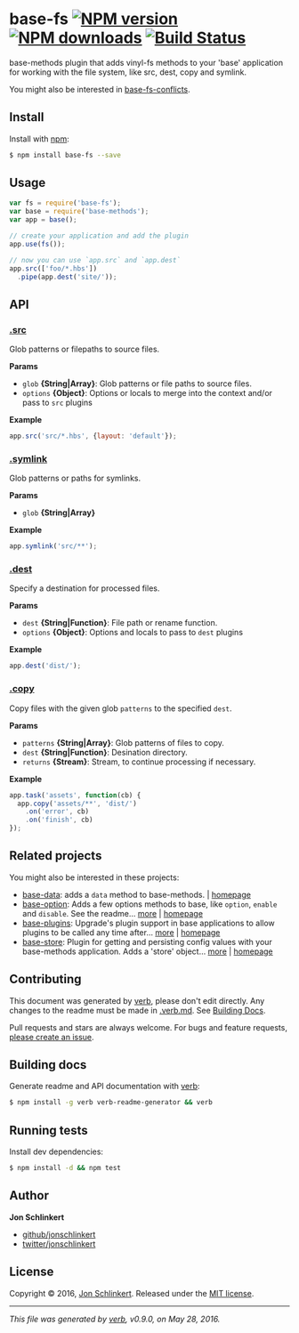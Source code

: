 # base-fs [![NPM version](https://img.shields.io/npm/v/base-fs.svg?style=flat)](https://www.npmjs.com/package/base-fs) [![NPM downloads](https://img.shields.io/npm/dm/base-fs.svg?style=flat)](https://npmjs.org/package/base-fs) [![Build Status](https://img.shields.io/travis/node-base/base-fs.svg?style=flat)](https://travis-ci.org/node-base/base-fs)

base-methods plugin that adds vinyl-fs methods to your 'base' application for working with the file system, like src, dest, copy and symlink.

You might also be interested in [base-fs-conflicts](https://github.com/node-base/base-fs-conflicts).

## Install

Install with [npm](https://www.npmjs.com/):

```sh
$ npm install base-fs --save
```

## Usage

```js
var fs = require('base-fs');
var base = require('base-methods');
var app = base();

// create your application and add the plugin
app.use(fs());

// now you can use `app.src` and `app.dest`
app.src(['foo/*.hbs'])
  .pipe(app.dest('site/'));
```

## API

### [.src](index.js#L33)

Glob patterns or filepaths to source files.

**Params**

* `glob` **{String|Array}**: Glob patterns or file paths to source files.
* `options` **{Object}**: Options or locals to merge into the context and/or pass to `src` plugins

**Example**

```js
app.src('src/*.hbs', {layout: 'default'});
```

### [.symlink](index.js#L49)

Glob patterns or paths for symlinks.

**Params**

* `glob` **{String|Array}**

**Example**

```js
app.symlink('src/**');
```

### [.dest](index.js#L65)

Specify a destination for processed files.

**Params**

* `dest` **{String|Function}**: File path or rename function.
* `options` **{Object}**: Options and locals to pass to `dest` plugins

**Example**

```js
app.dest('dist/');
```

### [.copy](index.js#L90)

Copy files with the given glob `patterns` to the specified `dest`.

**Params**

* `patterns` **{String|Array}**: Glob patterns of files to copy.
* `dest` **{String|Function}**: Desination directory.
* `returns` **{Stream}**: Stream, to continue processing if necessary.

**Example**

```js
app.task('assets', function(cb) {
  app.copy('assets/**', 'dist/')
    .on('error', cb)
    .on('finish', cb)
});
```

## Related projects

You might also be interested in these projects:

* [base-data](https://www.npmjs.com/package/base-data): adds a `data` method to base-methods. | [homepage](https://github.com/node-base/base-data)
* [base-option](https://www.npmjs.com/package/base-option): Adds a few options methods to base, like `option`, `enable` and `disable`. See the readme… [more](https://www.npmjs.com/package/base-option) | [homepage](https://github.com/node-base/base-option)
* [base-plugins](https://www.npmjs.com/package/base-plugins): Upgrade's plugin support in base applications to allow plugins to be called any time after… [more](https://www.npmjs.com/package/base-plugins) | [homepage](https://github.com/node-base/base-plugins)
* [base-store](https://www.npmjs.com/package/base-store): Plugin for getting and persisting config values with your base-methods application. Adds a 'store' object… [more](https://www.npmjs.com/package/base-store) | [homepage](https://github.com/node-base/base-store)

## Contributing

This document was generated by [verb](https://github.com/verbose/verb), please don't edit directly. Any changes to the readme must be made in [.verb.md](.verb.md). See [Building Docs](#building-docs).

Pull requests and stars are always welcome. For bugs and feature requests, [please create an issue](https://github.com/node-base/base-fs/issues/new).

## Building docs

Generate readme and API documentation with [verb](https://github.com/verbose/verb):

```sh
$ npm install -g verb verb-readme-generator && verb
```

## Running tests

Install dev dependencies:

```sh
$ npm install -d && npm test
```

## Author

**Jon Schlinkert**

* [github/jonschlinkert](https://github.com/jonschlinkert)
* [twitter/jonschlinkert](http://twitter.com/jonschlinkert)

## License

Copyright © 2016, [Jon Schlinkert](https://github.com/jonschlinkert).
Released under the [MIT license](https://github.com/node-base/base-fs/blob/master/LICENSE).

***

_This file was generated by [verb](https://github.com/verbose/verb), v0.9.0, on May 28, 2016._
